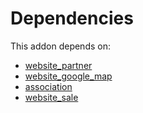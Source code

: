 # Dependencies

This addon depends on:

- [website_partner](https://github.com/bringout/oca-ocb-website/tree/bd6600a1205eb4c26e7f290fe92240c883985125/odoo-bringout-oca-ocb-website_partner)
- [website_google_map](https://github.com/bringout/oca-ocb-website/tree/bd6600a1205eb4c26e7f290fe92240c883985125/odoo-bringout-oca-ocb-website_google_map)
- [association](https://github.com/bringout/oca-ocb-core/tree/156bd325ef4782b980ca23175711c453db07528e/odoo-bringout-oca-ocb-association)
- [website_sale](https://github.com/bringout/oca-ocb-sale/tree/cfc4dbeb59ab3594bd1aa8f3bb16a1ee00557b4d/odoo-bringout-oca-ocb-website_sale)
